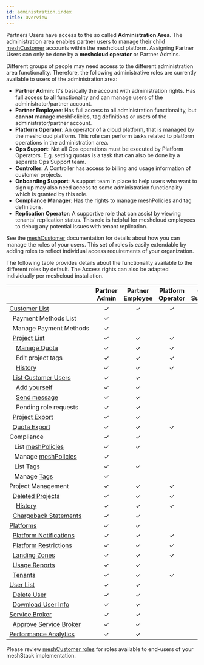```yaml
---
id: administration.index
title: Overview
---
```


Partners Users have access to the so called **Administration Area**. The administration area enables partner users to manage their child [meshCustomer](./meshcloud.customer.md) accounts within the meshcloud platform.
Assigning Partner Users can only be done by a **meshcloud operator** or Partner Admins.

Different groups of people may need access to the different administration area functionality. Therefore, the following administrative roles are currently
available to users of the administration area:

- **Partner Admin**: It's basically the account with administration rights. Has full access to all functionality and can manage users of the
  administrator/partner account.
- **Partner Employee**: Has full access to all administration functionality, but **cannot** manage meshPolicies, tag definitions or users of the administrator/partner account.
- **Platform Operator**: An operator of a cloud platform, that is managed by the meshcloud platform. This role can perform tasks related to
  platform operations in the administration area.
- **Ops Support**: Not all Ops operations must be executed by Platform Operators. E.g. setting quotas is a task that can also be done by
  a separate Ops Support team.
- **Controller**: A Controller has access to billing and usage information of customer projects.
- **Onboarding Support**: A support team in place to help users who want to sign up may also need access to some administration
  functionality which is granted by this role.
- **Compliance Manager**: Has the rights to manage meshPolicies and tag definitions.
- **Replication Operator**: A supportive role that can assist by viewing tenants' replication status.
  This role is helpful for meshcloud employees to debug any potential issues with tenant replication.

See the [meshCustomer](meshcloud.customer.md) documentation for details about how you can manage the roles of your users. This set of roles is easily extendable by adding roles to reflect individual access requirements of your organization.

The following table provides details about the functionality available to the different roles by default. The Access rights can also be adapted individually
per meshcloud installation.

|                                                                                                                           | Partner Admin        | Partner Employee     | Platform Operator | Ops Support | Controller | Onboarding Support | Compliance Manager | Replication Operator |
| ------------------------------------------------------------------------------------------------------------------------- | :------------------: | :------------------: | :---------------: | :---------: | :--------: | :----------------: | :----------------: | :------------------: |
| [Customer&nbsp;List](administration.customers.md)                                                                         |       &#10003;       |       &#10003;       |     &#10003;      |  &#10003;   |  &#10003;  |      &#10003;      |      &#10003;      |         &#10003;     |
| &nbsp;&nbsp;Payment&nbsp;Methods&nbsp;List                                                                                |       &#10003;       |                      |                   |          |  &#10003;  |                    |                    |                      |
| &nbsp;&nbsp;Manage&nbsp;Payment&nbsp;Methods                                                                              |       &#10003;       |                      |                   |          |  &#10003;  |                    |                    |                      |
| &nbsp;&nbsp;[Project&nbsp;List](administration.projects.md)                                                               |       &#10003;       |       &#10003;       |     &#10003;      |  &#10003;   |  &#10003;  |      &#10003;      |      &#10003;      |         &#10003;     |
| &nbsp;&nbsp;&nbsp;&nbsp;[Manage&nbsp;Quota](administration.projects.md#set-project-quotas)                                |       &#10003;       |       &#10003;       |     &#10003;      |  &#10003;   |            |                    |                    |                      |
| &nbsp;&nbsp;&nbsp;&nbsp;Edit&nbsp;project&nbsp;tags                                                                       |       &#10003;       |       &#10003;       |     &#10003;      |             |  &#10003;  |                    |      &#10003;      |                      |
| &nbsp;&nbsp;&nbsp;&nbsp;[History](administration.projects.md#project-history)                                             |       &#10003;       |       &#10003;       |     &#10003;      |  &#10003;   |            |      &#10003;      |      &#10003;      |         &#10003;     |
| &nbsp;&nbsp;[List&nbsp;Customer&nbsp;Users](administration.customers.md#access-managed-customer-accounts)                 |       &#10003;       |       &#10003;       |                   |             |            |                    |                    |                      |
| &nbsp;&nbsp;&nbsp;&nbsp;[Add&nbsp;yourself](administration.customers.md#access-managed-customer-accounts)                 |       &#10003;       |       &#10003;       |                   |             |            |                    |                    |                      |
| &nbsp;&nbsp;&nbsp;&nbsp;[Send&nbsp;message](administration.customers.md#send-messages-to-customer-users)                  |       &#10003;       |       &#10003;       |                   |             |            |                    |                    |                      |
| &nbsp;&nbsp;&nbsp;&nbsp;Pending&nbsp;role&nbsp;requests                                                                   |       &#10003;       |       &#10003;       |                   |  &#10003;   |            |      &#10003;      |                    |                      |
| &nbsp;&nbsp;[Project&nbsp;Export](administration.projects.md#project-export)                                              |       &#10003;       |       &#10003;       |                   |             |  &#10003;  |                    |                    |                      |
| &nbsp;&nbsp;[Quota&nbsp;Export](administration.projects.md#quota-export)                                                  |       &#10003;       |       &#10003;       |     &#10003;      |             |  &#10003;  |                    |                    |                      |
| Compliance                                                                                                                |       &#10003;       |       &#10003;       |                   |             |            |                    |      &#10003;      |                      |
| &nbsp;&nbsp; List [meshPolicies](administration.mesh-policies.md)                                                         |       &#10003;       |       &#10003;       |                   |             |            |                    |      &#10003;      |                      |
| &nbsp;&nbsp; Manage [meshPolicies](administration.mesh-policies.md)                                                       |       &#10003;       |                      |                   |             |            |                    |      &#10003;      |                      |
| &nbsp;&nbsp; List [Tags](meshstack.metadata-tags.md)                                                                      |       &#10003;       |       &#10003;       |                   |             |            |                    |      &#10003;      |                      |
| &nbsp;&nbsp; Manage [Tags](meshstack.metadata-tags.md)                                                                    |       &#10003;       |                      |                   |             |            |                    |      &#10003;      |                      |
| Project Management                                                                                                        |       &#10003;       |       &#10003;       |     &#10003;      |  &#10003;   |            |      &#10003;      |                    |                      |
| &nbsp;&nbsp;[Deleted&nbsp;Projects](administration.projects.md#delete-projects)                                           |       &#10003;       |       &#10003;       |     &#10003;      |  &#10003;   |            |      &#10003;      |                    |                      |
| &nbsp;&nbsp;&nbsp;&nbsp;[History](administration.projects.md#project-history)                                             |       &#10003;       |       &#10003;       |     &#10003;      |  &#10003;   |            |      &#10003;      |                    |                      |
| &nbsp;&nbsp;[Chargeback&nbsp;Statements](administration.usage.md)                                                         |       &#10003;       |       &#10003;       |                   |             |  &#10003;  |                    |                    |                      |
| [Platforms](administration.platforms.md)                                                                                  |       &#10003;       |       &#10003;       |                   |             |            |                    |                    |                      |
| &nbsp;&nbsp;[Platform&nbsp;Notifications](administration.platforms.md#platform-notifications)                             |       &#10003;       |       &#10003;       |     &#10003;      |             |            |                    |                    |                      |
| &nbsp;&nbsp;[Platform&nbsp;Restrictions](administration.platforms.md#restrict-platform-access)                            |       &#10003;       |       &#10003;       |     &#10003;      |  &#10003;   |            |                    |                    |                      |
| &nbsp;&nbsp;[Landing&nbsp;Zones](administration.landing-zones.md)                                                         |       &#10003;       |       &#10003;       |     &#10003;      |             |            |                    |                    |                      |
| &nbsp;&nbsp;[Usage&nbsp;Reports](administration.usage.md)                                                                 |       &#10003;       |       &#10003;       |                   |             |            |                    |                    |                      |
| &nbsp;&nbsp;[Tenants](administration.tenants.md)                                                                          |       &#10003;       |       &#10003;       |     &#10003;      |  &#10003;   |            |                    |                    |         &#10003;     |
| [User&nbsp;List](administration.users.md)                                                                                 |       &#10003;       |       &#10003;       |                   |             |            |                    |                    |                      |
| &nbsp;&nbsp;[Delete&nbsp;User](administration.users.md#delete-user)                                                       |       &#10003;       |       &#10003;       |                   |             |            |                    |                    |                      |
| &nbsp;&nbsp;[Download&nbsp;User&nbsp;Info](administration.users.md#download-user-information)                             |       &#10003;       |       &#10003;       |                   |             |            |                    |                    |                      |
| [Service&nbsp;Broker](administration.service-brokers.md)                                                                  |       &#10003;       |       &#10003;       |                   |             |            |                    |                    |                      |
| &nbsp;&nbsp;[Approve&nbsp;Service&nbsp;Broker](administration.service-brokers.md#approve-service-broker)                  |       &#10003;       |       &#10003;       |                   |             |            |                    |                    |                      |
| [Performance&nbsp;Analytics](administration.analytics.md)                                                                 |       &#10003;       |       &#10003;       |                   |             |            |      &#10003;      |                    |                      |

Please review [meshCustomer roles](meshcloud.customer.md#assign-meshcustomer-roles) for roles available to end-users of your meshStack implementation.
